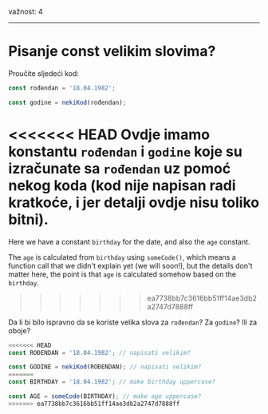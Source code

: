 važnost: 4

---

# Pisanje const velikim slovima?

Proučite sljedeći kod:

```js
const rođendan = '18.04.1982';

const godine = nekiKod(rođendan);
```

<<<<<<< HEAD
Ovdje imamo konstantu `rođendan` i `godine` koje su izračunate sa `rođendan` uz pomoć nekog koda (kod nije napisan radi kratkoće, i jer detalji ovdje nisu toliko bitni).
=======
Here we have a constant `birthday` for the date, and also the `age` constant.

The `age` is calculated from `birthday` using `someCode()`, which means a function call that we didn't explain yet (we will soon!), but the details don't matter here, the point is that `age` is calculated somehow based on the `birthday`.
>>>>>>> ea7738bb7c3616bb51ff14ae3db2a2747d7888ff

Da li bi bilo ispravno da se koriste velika slova za `rođendan`? Za `godine`? Ili za oboje?

```js
<<<<<<< HEAD
const ROĐENDAN = '18.04.1982'; // napisati velikim?

const GODINE = nekiKod(ROĐENDAN); // napisati velikim?
=======
const BIRTHDAY = '18.04.1982'; // make birthday uppercase?

const AGE = someCode(BIRTHDAY); // make age uppercase?
>>>>>>> ea7738bb7c3616bb51ff14ae3db2a2747d7888ff
```
